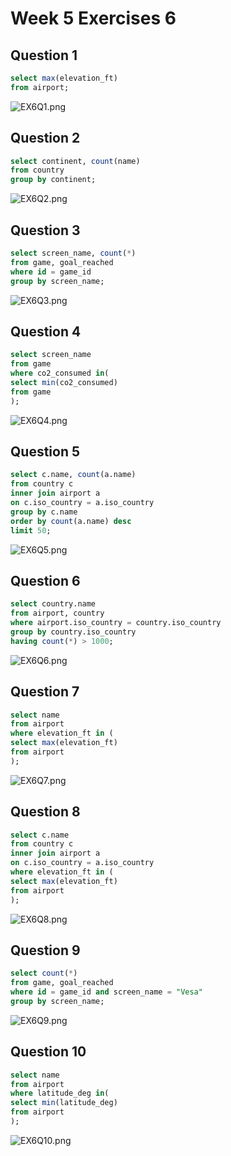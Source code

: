 # Week 5 Exercises 6

## Question 1
```sql
select max(elevation_ft)
from airport;
```
![EX6Q1.png](pictures/EX6Q1.png)

## Question 2
```sql
select continent, count(name)
from country
group by continent;
```
![EX6Q2.png](pictures/EX6Q2.png)

## Question 3 
```sql
select screen_name, count(*)
from game, goal_reached
where id = game_id
group by screen_name;
```
![EX6Q3.png](pictures/EX6Q3.png)

## Question 4
```sql
select screen_name
from game
where co2_consumed in(
select min(co2_consumed)
from game
);
```
![EX6Q4.png](pictures/EX6Q4.png)

## Question 5 
```sql
select c.name, count(a.name)
from country c
inner join airport a
on c.iso_country = a.iso_country
group by c.name
order by count(a.name) desc
limit 50;
```
![EX6Q5.png](pictures/EX6Q5.png)


## Question 6
```sql
select country.name
from airport, country
where airport.iso_country = country.iso_country
group by country.iso_country
having count(*) > 1000;
```
![EX6Q6.png](pictures/EX6Q6.png)

## Question 7
```sql
select name
from airport
where elevation_ft in (
select max(elevation_ft)
from airport
);
```
![EX6Q7.png](pictures/EX6Q7.png)

## Question 8 
```sql
select c.name
from country c
inner join airport a
on c.iso_country = a.iso_country
where elevation_ft in (
select max(elevation_ft)
from airport
);
```
![EX6Q8.png](pictures/EX6Q8.png)

## Question 9
```sql
select count(*)
from game, goal_reached
where id = game_id and screen_name = "Vesa"
group by screen_name;
```
![EX6Q9.png](pictures/EX6Q9.png)

## Question 10 
```sql
select name
from airport
where latitude_deg in(
select min(latitude_deg)
from airport
);
```
![EX6Q10.png](pictures/EX6Q10.png)
